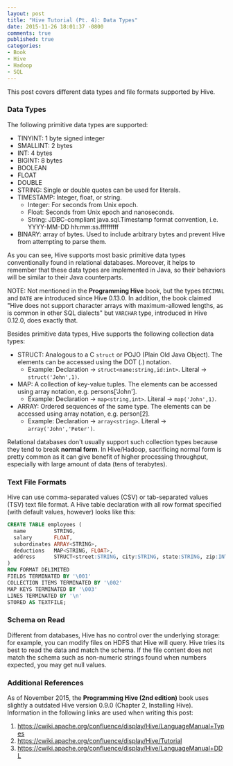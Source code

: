 ```yaml
---
layout: post
title: "Hive Tutorial (Pt. 4): Data Types"
date: 2015-11-26 18:01:37 -0800
comments: true
published: true
categories: 
- Book
- Hive
- Hadoop
- SQL
---
```


This post covers different data types and file formats supported by Hive.

### Data Types

The following primitive data types are supported:

- TINYINT: 1 byte signed integer
- SMALLINT: 2 bytes
- INT: 4 bytes
- BIGINT: 8 bytes
- BOOLEAN
- FLOAT
- DOUBLE
- STRING: Single or double quotes can be used for literals.
- TIMESTAMP: Integer, float, or string.
    - Integer: For seconds from Unix epoch.
    - Float: Seconds from Unix epoch and nanoseconds.
    - String: JDBC-compliant java.sql.Timestamp format convention, i.e. YYYY-MM-DD hh:mm:ss.fffffffff
- BINARY: array of bytes. Used to include arbitrary bytes and prevent Hive from attempting to parse them.

As you can see, Hive supports most basic primitive data types conventionally found in relational databases. Moreover, it helps to remember that these data types are implemented in Java, so their behaviors will be similar to their Java counterparts.

NOTE: Not mentioned in the **Programming Hive** book, but the types `DECIMAL` and `DATE` are introduced since Hive 0.13.0. 
In addition, the book claimed "Hive does not support character arrays with maximum-allowed lengths, as is common in other SQL dialects" but `VARCHAR` type, introduced in Hive 0.12.0, does exactly that.

Besides primitive data types, Hive supports the following collection data types:

- STRUCT: Analogous to a C `struct` or POJO (Plain Old Java Object). The elements can be accessed using the DOT (.) notation.
    - Example: Declaration -> `struct<name:string,id:int>`. Literal -> `struct('John',1)`.
- MAP: A collection of key-value tuples. The elements can be accessed using array notation, e.g. persons['John'].
    - Example: Declaration -> `map<string,int>`. Literal -> `map('John',1)`.
- ARRAY: Ordered sequences of the same type. The elements can be accessed using array notation, e.g. person[2].
    - Example: Declaration -> `array<string>`. Literal -> `array('John','Peter')`.

Relational databases don't usually support such collection types because they tend to break **normal form**. 
In Hive/Hadoop, sacrificing normal form is pretty common as it can give benefit of higher processing throughput, especially with large amount of data (tens of terabytes).

### Text File Formats

Hive can use comma-separated values (CSV) or tab-separated values (TSV) text file format. A Hive table declaration with all row format specified (with default values, however) looks like this:

``` sql
CREATE TABLE employees (
  name         STRING,
  salary       FLOAT,
  subordinates ARRAY<STRING>,
  deductions   MAP<STRING, FLOAT>,
  address      STRUCT<street:STRING, city:STRING, state:STRING, zip:INT>
)
ROW FORMAT DELIMITED
FIELDS TERMINATED BY '\001'
COLLECTION ITEMS TERMINATED BY '\002'
MAP KEYS TERMINATED BY '\003'
LINES TERMINATED BY '\n'
STORED AS TEXTFILE;
```

### Schema on Read

Different from databases, Hive has no control over the underlying storage: for example, you can modify files on HDFS that Hive will query. Hive tries its best to read the data and match the schema. If the file content does not match the schema such as non-numeric strings found when numbers expected, you may get null values.

### Additional References

As of November 2015, the **Programming Hive (2nd edition)** book uses slightly a outdated Hive version 0.9.0 (Chapter 2, Installing Hive). Information in the following links are used when writing this post:

1. https://cwiki.apache.org/confluence/display/Hive/LanguageManual+Types
2. https://cwiki.apache.org/confluence/display/Hive/Tutorial
3. https://cwiki.apache.org/confluence/display/Hive/LanguageManual+DDL
